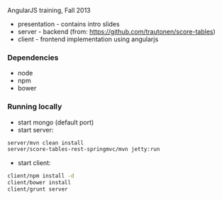 AngularJS training, Fall 2013

- presentation - contains intro slides
- server - backend (from: https://github.com/trautonen/score-tables)
- client - frontend implementation using angularjs


### Dependencies 

- node
- npm
- bower

### Running locally

- start mongo (default port)
- start server:

```bash
server/mvn clean install
server/score-tables-rest-springmvc/mvn jetty:run
```

- start client:

```bash
client/npm install -d
client/bower install
client/grunt server
```
